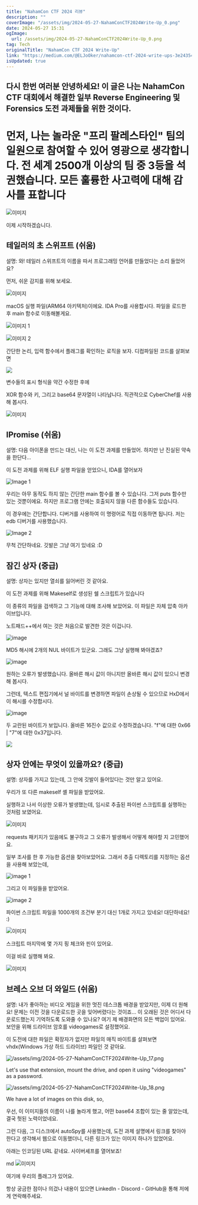 ```yaml
---
title: "NahamCon CTF 2024 리뷰"
description: ""
coverImage: "/assets/img/2024-05-27-NahamConCTF2024Write-Up_0.png"
date: 2024-05-27 15:31
ogImage:
  url: /assets/img/2024-05-27-NahamConCTF2024Write-Up_0.png
tag: Tech
originalTitle: "NahamCon CTF 2024 Write-Up"
link: "https://medium.com/@ELJoOker/nahamcon-ctf-2024-write-ups-3e24354dc2c6"
isUpdated: true
---
```


## 다시 한번 여러분 안녕하세요! 이 글은 나는 NahamCon CTF 대회에서 해결한 일부 Reverse Engineering 및 Forensics 도전 과제들을 위한 것이다.

# 먼저, 나는 놀라운 "프리 팔레스타인" 팀의 일원으로 참여할 수 있어 영광으로 생각합니다. 전 세계 2500개 이상의 팀 중 3등을 석권했습니다. 모든 훌륭한 사고력에 대해 감사를 표합니다

![이미지](/assets/img/2024-05-27-NahamConCTF2024Write-Up_0.png)

이제 시작하겠습니다.

<div class="content-ad"></div>

## 테일러의 초 스위프트 (쉬움)

설명: 와! 테일러 스위프트의 이름을 따서 프로그래밍 언어를 만들었다는 소리 들었어요?

먼저, 쉬운 감지를 위해 보세요.

![이미지](/assets/img/2024-05-27-NahamConCTF2024Write-Up_1.png)

<div class="content-ad"></div>

macOS 실행 파일(ARM64 아키텍처)이에요. IDA Pro를 사용합시다. 파일을 로드한 후 main 함수로 이동해볼게요.

![이미지 1](/assets/img/2024-05-27-NahamConCTF2024Write-Up_2.png)

![이미지 2](/assets/img/2024-05-27-NahamConCTF2024Write-Up_3.png)

<div class="content-ad"></div>

간단한 논리, 입력 함수에서 플래그를 확인하는 로직을 보자. 디컴파일된 코드를 살펴보면

<img src="/assets/img/2024-05-27-NahamConCTF2024Write-Up_4.png" />

변수들의 표시 형식을 약간 수정한 후에

XOR 함수와 키, 그리고 base64 문자열이 나타납니다. 직관적으로 CyberChef를 사용해 봅시다.

<div class="content-ad"></div>

![이미지](/assets/img/2024-05-27-NahamConCTF2024Write-Up_5.png)

## IPromise (쉬움)

설명: 다음 아이폰을 만드는 대신, 나는 이 도전 과제를 만들었어. 하지만 난 진실된 약속을 한단다...

이 도전 과제를 위해 ELF 실행 파일을 얻었으니, IDA를 열어보자

<div class="content-ad"></div>

![Image 1](/assets/img/2024-05-27-NahamConCTF2024Write-Up_6.png)

우리는 아무 동작도 하지 않는 간단한 main 함수를 볼 수 있습니다. 그저 puts 함수만 있는 것뿐이에요.
하지만 프로그램 안에는 호출되지 않을 다른 함수들도 있습니다.

이 경우에는 간단합니다. 디버거를 사용하여 이 명령어로 직접 이동하면 됩니다. 저는 edb 디버거를 사용했습니다.

![Image 2](/assets/img/2024-05-27-NahamConCTF2024Write-Up_7.png)

<div class="content-ad"></div>

무척 간단하네요. 깃발은 그냥 여기 있네요 :D

## 잠긴 상자 (중급)

설명: 상자는 있지만 열쇠를 잃어버린 것 같아요.

이 도전 과제를 위해 Makeself로 생성된 쉘 스크립트가 있습니다

<div class="content-ad"></div>

이 종류의 파일을 검색하고 그 기능에 대해 조사해 보았어요. 이 파일은 자체 압축 아카이브입니다.

노트패드++에서 여는 것은 처음으로 발견한 것은 이겁니다.

![image](/assets/img/2024-05-27-NahamConCTF2024Write-Up_8.png)

MD5 해시에 2개의 NUL 바이트가 있군요. 그래도 그냥 실행해 봐야겠죠?

<div class="content-ad"></div>

![image](/assets/img/2024-05-27-NahamConCTF2024Write-Up_9.png)

원하는 오류가 발생했습니다. 올바른 해시 값이 아니지만 올바른 해시 값이 있으니 변경해 봅시다.

그런데, 텍스트 편집기에서 널 바이트를 변경하면 파일이 손상될 수 있으므로 HxD에서 이 해시를 수정합시다.

![image](/assets/img/2024-05-27-NahamConCTF2024Write-Up_10.png)

<div class="content-ad"></div>

두 교란된 바이트가 보입니다. 올바른 16진수 값으로 수정하겠습니다.
"f"에 대한 0x66 | "7"에 대한 0x37입니다.

<img src="/assets/img/2024-05-27-NahamConCTF2024Write-Up_11.png" />

## 상자 안에는 무엇이 있을까요? (중급)

설명: 상자를 가지고 있는데, 그 안에 깃발이 들어있다는 것만 알고 있어요.

<div class="content-ad"></div>

우리가 또 다른 makeself 셸 파일을 받았어요.

실행하고 나서 이상한 오류가 발생했는데, 임시로 추출된 파이썬 스크립트를 실행하는 것처럼 보였어요.

![이미지](/assets/img/2024-05-27-NahamConCTF2024Write-Up_12.png)

requests 패키지가 있음에도 불구하고 그 오류가 발생해서 어떻게 해야할 지 고민했어요.

<div class="content-ad"></div>

일부 조사를 한 후 가능한 옵션을 찾아보았어요. 그래서 추출 디렉토리를 지정하는 옵션을 사용해 보았는데,

![image 1](/assets/img/2024-05-27-NahamConCTF2024Write-Up_13.png)

그리고 이 파일들을 받았어요.

![image 2](/assets/img/2024-05-27-NahamConCTF2024Write-Up_14.png)

<div class="content-ad"></div>

파이썬 스크립트 파일을 1000개의 조건부 분기 대신 1개로 가지고 있네요! 대단하네요! :)

![이미지](/assets/img/2024-05-27-NahamConCTF2024Write-Up_15.png)

스크립트 마지막에 몇 가지 핑 체크와 핀이 있어요.

이걸 바로 실행해 봐요.

<div class="content-ad"></div>

![이미지](/assets/img/2024-05-27-NahamConCTF2024Write-Up_16.png)

## 브레스 오브 더 와일드 (쉬움)

설명: 내가 좋아하는 비디오 게임을 위한 멋진 데스크톱 배경을 받았지만, 이제 더 원해요! 문제는 이전 것을 다운로드한 곳을 잊어버렸다는 것이죠... 이 오래된 것은 어디서 다운로드했는지 기억하도록 도와줄 수 있나요?
여기 제 배경화면의 모든 백업이 있어요. 보안을 위해 드라이브 암호를 videogames로 설정했어요.

이 도전에 대한 파일은 확장자가 없지만 파일의 매직 바이트를 살펴보면 vhdx(Windows 가상 하드 드라이브) 파일인 것 같아요.

<div class="content-ad"></div>

![/assets/img/2024-05-27-NahamConCTF2024Write-Up_17.png](https://example.com/assets/img/2024-05-27-NahamConCTF2024Write-Up_17.png)

Let's use that extension, mount the drive, and open it using "videogames" as a password.

![/assets/img/2024-05-27-NahamConCTF2024Write-Up_18.png](https://example.com/assets/img/2024-05-27-NahamConCTF2024Write-Up_18.png)

We have a lot of images on this disk, so,

<div class="content-ad"></div>

우선, 이 이미지들의 이름이 나를 놀라게 했고, 어떤 base64 조합이 있는 줄 알았는데, 결국 헛된 노력이었네요.

그런 다음, 그 디스크에서 autoSpy를 사용했는데, 도전 과제 설명에서 링크를 찾아야 한다고 생각해서 웹으로 이동했더니, 다른 링크가 있는 이미지 하나가 있었어요.

아래는 인코딩된 URL 같네요. 사이버셰프를 열어보죠!

<div class="content-ad"></div>

md
![이미지](/assets/img/2024-05-27-NahamConCTF2024Write-Up_20.png)

여기에 우리의 플래그가 있어요.

항상 궁금한 점이나 의겄나 내용이 있으면 LinkedIn - Discord - GitHub을 통해 저에게 연락해주세요.
